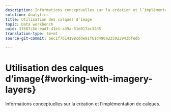 ```yaml
---
description: Informations conceptuelles sur la création et l’implémentation de calques.
solution: Analytics
title: Utilisation des calques d’image
topic: Data workbench
uuid: 3f687c5e-eadf-41e1-a39a-51e017ac32d5
translation-type: tm+mt
source-git-commit: aec1f7b14198cdde91f61d490a235022943bfedb

---
```



# Utilisation des calques d’image{#working-with-imagery-layers}

Informations conceptuelles sur la création et l’implémentation de calques.

